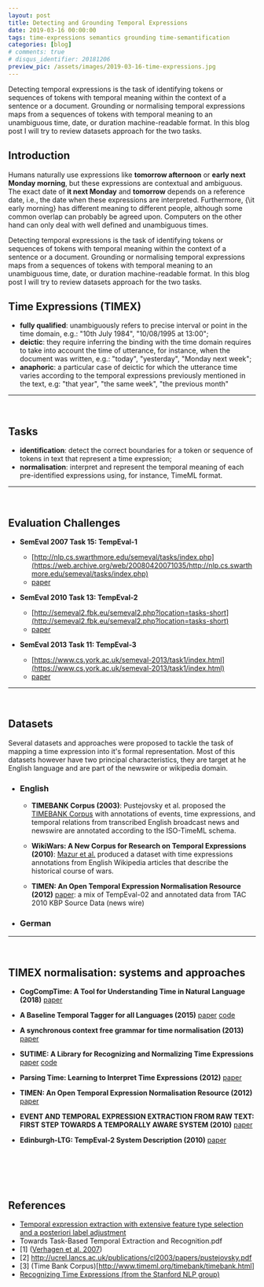 ```yaml
---
layout: post
title: Detecting and Grounding Temporal Expressions
date: 2019-03-16 00:00:00
tags: time-expressions semantics grounding time-semantification
categories: [blog]
# comments: true
# disqus_identifier: 20181206
preview_pic: /assets/images/2019-03-16-time-expressions.jpg
---
```


Detecting temporal expressions is the task of identifying tokens or sequences of tokens with temporal meaning within the context of a sentence or a document. Grounding or normalising temporal expressions maps from a sequences of tokens with temporal meaning to an unambiguous time, date, or duration machine-readable format. In this blog post I will try to review datasets approach for the two tasks.


## __Introduction__

Humans naturally use expressions like __tomorrow afternoon__ or __early next Monday morning__, but these expressions are contextual and ambiguous. The exact date of __it next Monday__ and __tomorrow__ depends on a reference date, i.e., the date when these expressions are interpreted. Furthermore, {\it early morning} has different meaning to different people, although some common overlap can probably be agreed upon. Computers on the other hand can only deal with well defined and unambiguous times.

Detecting temporal expressions is the task of identifying tokens or sequences of tokens with temporal meaning within the context of a sentence or a document. Grounding or normalising temporal expressions maps from a sequences of tokens with temporal meaning to an unambiguous time, date, or duration machine-readable format. In this blog post I will try to review datasets approach for the two tasks.

<!--
Time normalization ([Verhagen et al. 2007](http://www.aclweb.org/anthology/S07-1014)) is the task of mapping time expressions in natural language into a machine-readble format. This task involves essentially two steps, first identifying the tokens or sequence of tokens that make a time expression and then translating that expression into a proper formal time representation.
-->


## __Time Expressions (TIMEX)__

- __fully qualified__: unambiguously refers to precise interval or point in the time domain, e.g.: "10th July 1984", "10/08/1995 at 13:00";
- __deictic__: they require inferring the binding with the time domain requires to take into account the time of utterance, for instance, when the document was written, e.g.: "today", "yesterday", "Monday next week";
- __anaphoric__: a particular case of deictic for which the utterance time varies according to the temporal expressions previously mentioned in the text, e.g: "that year", "the same week", "the previous month"

---
<br>


## __Tasks__

- __identification__: detect the correct boundaries for a token or sequence of tokens in text that represent a time expression;
- __normalisation__: interpret and represent the temporal meaning of each pre-identified expressions using, for instance, TimeML format.

---
<br>


## __Evaluation Challenges__

- __SemEval 2007 Task 15: TempEval-1__
   - [http://nlp.cs.swarthmore.edu/semeval/tasks/index.php](https://web.archive.org/web/20080420071035/http://nlp.cs.swarthmore.edu/semeval/tasks/index.php)
   - [paper](https://www.aclweb.org/anthology/S07-1014)

- __SemEval 2010 Task 13: TempEval-2__
    - [http://semeval2.fbk.eu/semeval2.php?location=tasks-short](http://semeval2.fbk.eu/semeval2.php?location=tasks-short)
    - [paper](https://www.aclweb.org/anthology/S10-1010)

- __SemEval 2013 Task 11: TempEval-3__
   - [https://www.cs.york.ac.uk/semeval-2013/task1/index.html](https://www.cs.york.ac.uk/semeval-2013/task1/index.html)
   - [paper](http://www.aclweb.org/anthology/S/S13/S13-2001.pdf)


---
<br>

## __Datasets__

Several datasets and approaches were proposed to tackle the task of mapping a time expression into it's formal representation. Most of this datasets however have two principal characteristics, they are target at he English language and are part of the newswire or wikipedia domain.

- ### __English__

  - __TIMEBANK Corpus (2003)__: Pustejovsky et al. proposed the [TIMEBANK Corpus](http://www.timeml.org/timebank/timebank.html) with annotations of events, time expressions, and temporal relations from transcribed English broadcast news and newswire are annotated according to the ISO-TimeML schema.

  - __WikiWars: A New Corpus for Research on Temporal Expressions (2010)__: [Mazur et al.](http://aclweb.org/anthology/D10-1089) produced a dataset with time expressions annotations from English Wikipedia articles that describe the historical course of wars.

  - __TIMEN: An Open Temporal Expression Normalisation Resource (2012)__ [paper](http://lrec.elra.info/proceedings/lrec2012/pdf/128_Paper.pdf): a mix of TempEval-02 and annotated data from TAC 2010 KBP Source Data (news wire)

- ### __German__

<!--
http://nlpprogress.com/english/temporal_processing.html
https://dbs.ifi.uni-heidelberg.de/files/Team/jannik/publications/fischer-stroetgen_temporal-expressions-in-literary-corpora_dh2015_final_2015-03-01.pdf
-->

---
<br>


## __TIMEX normalisation: systems and approaches__


- __CogCompTime: A Tool for Understanding Time in Natural Language (2018)__ [paper](http://aclweb.org/anthology/D18-2013)

- __A Baseline Temporal Tagger for all Languages (2015)__ [paper](https://aclweb.org/anthology/D/D15/D15-1063.pdf) [code](https://github.com/HeidelTime/heideltime)

- __A synchronous context free grammar for time normalisation (2013)__ [paper](http://www.aclweb.org/anthology/D13-1078)

- __SUTIME: A Library for Recognizing and Normalizing Time Expressions__ [paper](https://nlp.stanford.edu/pubs/lrec2012-sutime.pdf) [code](https://nlp.stanford.edu/software/sutime.html)

- __Parsing Time: Learning to Interpret Time Expressions (2012)__ [paper](https://aclanthology.info/pdf/N/N12/N12-1049.pdf)

- __TIMEN: An Open Temporal Expression Normalisation Resource (2012)__ [paper](http://lrec.elra.info/proceedings/lrec2012/pdf/128_Paper.pdf)

- __EVENT AND TEMPORAL EXPRESSION EXTRACTION FROM RAW TEXT: FIRST STEP TOWARDS A TEMPORALLY AWARE SYSTEM (2010)__ [paper](https://www.researchgate.net/profile/Naushad_UzZaman/publication/220233264_Event_and_Temporal_Expression_Extraction_from_Raw_Text_First_Step_towards_a_Temporally_Aware_System/links/004635384b4c1f3793000000.pdf)

- __Edinburgh-LTG: TempEval-2 System Description (2010)__ [paper](https://www.aclweb.org/anthology/S10-1074)









<br><br><br><br>

## __References__

- [Temporal expression extraction with extensive feature type selection and a posteriori label adjustment](https://www.sciencedirect.com/science/article/pii/S0169023X15000725)
- Towards Task-Based Temporal Extraction and Recognition.pdf
- [1] ([Verhagen et al. 2007](http://www.aclweb.org/anthology/S07-1014))
- [2] http://ucrel.lancs.ac.uk/publications/cl2003/papers/pustejovsky.pdf
- [3] (Time Bank Corpus)[http://www.timeml.org/timebank/timebank.html]
- [Recognizing Time Expressions (from the Stanford NLP group)](https://nlp.stanford.edu/projects/time.shtml)